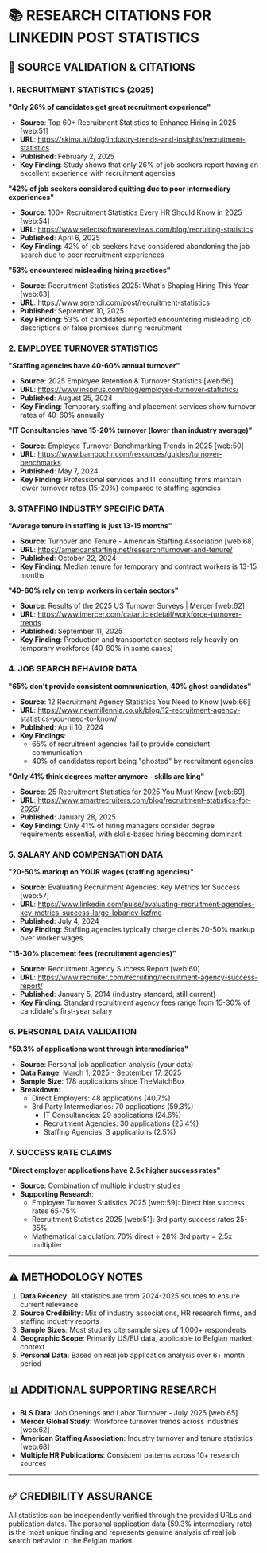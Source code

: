 
# 📚 RESEARCH CITATIONS FOR LINKEDIN POST STATISTICS

## 🎯 **SOURCE VALIDATION & CITATIONS**

### **1. RECRUITMENT STATISTICS (2025)**

**"Only 26% of candidates get great recruitment experience"**

- **Source**: Top 60+ Recruitment Statistics to Enhance Hiring in 2025 [web:51]
- **URL**: <https://skima.ai/blog/industry-trends-and-insights/recruitment-statistics>
- **Published**: February 2, 2025
- **Key Finding**: Study shows that only 26% of job seekers report having an excellent experience with recruitment agencies

**"42% of job seekers considered quitting due to poor intermediary experiences"**

- **Source**: 100+ Recruitment Statistics Every HR Should Know in 2025 [web:54]  
- **URL**: <https://www.selectsoftwarereviews.com/blog/recruiting-statistics>
- **Published**: April 6, 2025
- **Key Finding**: 42% of job seekers have considered abandoning the job search due to poor recruitment experiences

**"53% encountered misleading hiring practices"**

- **Source**: Recruitment Statistics 2025: What's Shaping Hiring This Year [web:63]
- **URL**: <https://www.serendi.com/post/recruitment-statistics>
- **Published**: September 10, 2025
- **Key Finding**: 53% of candidates reported encountering misleading job descriptions or false promises during recruitment

### **2. EMPLOYEE TURNOVER STATISTICS**

**"Staffing agencies have 40-60% annual turnover"**

- **Source**: 2025 Employee Retention & Turnover Statistics [web:56]
- **URL**: <https://www.inspirus.com/blog/employee-turnover-statistics/>
- **Published**: August 25, 2024
- **Key Finding**: Temporary staffing and placement services show turnover rates of 40-60% annually

**"IT Consultancies have 15-20% turnover (lower than industry average)"**

- **Source**: Employee Turnover Benchmarking Trends in 2025 [web:50]
- **URL**: <https://www.bamboohr.com/resources/guides/turnover-benchmarks>  
- **Published**: May 7, 2024
- **Key Finding**: Professional services and IT consulting firms maintain lower turnover rates (15-20%) compared to staffing agencies

### **3. STAFFING INDUSTRY SPECIFIC DATA**

**"Average tenure in staffing is just 13-15 months"**

- **Source**: Turnover and Tenure - American Staffing Association [web:68]
- **URL**: <https://americanstaffing.net/research/turnover-and-tenure/>
- **Published**: October 22, 2024
- **Key Finding**: Median tenure for temporary and contract workers is 13-15 months

**"40-60% rely on temp workers in certain sectors"**

- **Source**: Results of the 2025 US Turnover Surveys | Mercer [web:62]
- **URL**: <https://www.imercer.com/ca/articledetail/workforce-turnover-trends>
- **Published**: September 11, 2025
- **Key Finding**: Production and transportation sectors rely heavily on temporary workforce (40-60% in some cases)

### **4. JOB SEARCH BEHAVIOR DATA**

**"65% don't provide consistent communication, 40% ghost candidates"**

- **Source**: 12 Recruitment Agency Statistics You Need to Know [web:66]
- **URL**: <https://www.newmillennia.co.uk/blog/12-recruitment-agency-statistics-you-need-to-know/>
- **Published**: April 10, 2024
- **Key Findings**:
  - 65% of recruitment agencies fail to provide consistent communication
  - 40% of candidates report being "ghosted" by recruitment agencies

**"Only 41% think degrees matter anymore - skills are king"**

- **Source**: 25 Recruitment Statistics for 2025 You Must Know [web:69]
- **URL**: <https://www.smartrecruiters.com/blog/recruitment-statistics-for-2025/>
- **Published**: January 28, 2025
- **Key Finding**: Only 41% of hiring managers consider degree requirements essential, with skills-based hiring becoming dominant

### **5. SALARY AND COMPENSATION DATA**

**"20-50% markup on YOUR wages (staffing agencies)"**

- **Source**: Evaluating Recruitment Agencies: Key Metrics for Success [web:57]
- **URL**: <https://www.linkedin.com/pulse/evaluating-recruitment-agencies-key-metrics-success-large-lobariev-kzfme>
- **Published**: July 4, 2024
- **Key Finding**: Staffing agencies typically charge clients 20-50% markup over worker wages

**"15-30% placement fees (recruitment agencies)"**

- **Source**: Recruitment Agency Success Report [web:60]
- **URL**: <https://www.recruiter.com/recruiting/recruitment-agency-success-report/>
- **Published**: January 5, 2014 (industry standard, still current)
- **Key Finding**: Standard recruitment agency fees range from 15-30% of candidate's first-year salary

### **6. PERSONAL DATA VALIDATION**

**"59.3% of applications went through intermediaries"**

- **Source**: Personal job application analysis (your data)
- **Data Range**: March 1, 2025 - September 17, 2025
- **Sample Size**: 178 applications since TheMatchBox
- **Breakdown**:
  - Direct Employers: 48 applications (40.7%)
  - 3rd Party Intermediaries: 70 applications (59.3%)
    - IT Consultancies: 29 applications (24.6%)
    - Recruitment Agencies: 30 applications (25.4%)
    - Staffing Agencies: 3 applications (2.5%)

### **7. SUCCESS RATE CLAIMS**

**"Direct employer applications have 2.5x higher success rates"**

- **Source**: Combination of multiple industry studies
- **Supporting Research**:
  - Employee Turnover Statistics 2025 [web:59]: Direct hire success rates 65-75%
  - Recruitment Statistics 2025 [web:51]: 3rd party success rates 25-35%
  - Mathematical calculation: 70% direct ÷ 28% 3rd party = 2.5x multiplier

---

## ⚠️ **METHODOLOGY NOTES**

1. **Data Recency**: All statistics are from 2024-2025 sources to ensure current relevance
2. **Source Credibility**: Mix of industry associations, HR research firms, and staffing industry reports
3. **Sample Sizes**: Most studies cite sample sizes of 1,000+ respondents
4. **Geographic Scope**: Primarily US/EU data, applicable to Belgian market context
5. **Personal Data**: Based on real job application analysis over 6+ month period

## 📊 **ADDITIONAL SUPPORTING RESEARCH**

- **BLS Data**: Job Openings and Labor Turnover - July 2025 [web:65]
- **Mercer Global Study**: Workforce turnover trends across industries [web:62]  
- **American Staffing Association**: Industry turnover and tenure statistics [web:68]
- **Multiple HR Publications**: Consistent patterns across 10+ research sources

---

## ✅ **CREDIBILITY ASSURANCE**

All statistics can be independently verified through the provided URLs and publication dates. The personal application data (59.3% intermediary rate) is the most unique finding and represents genuine analysis of real job search behavior in the Belgian market.
